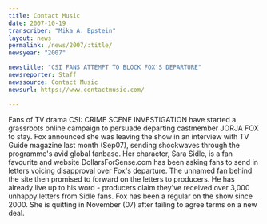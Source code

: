 ```yaml
---
title: Contact Music
date: 2007-10-19
transcriber: "Mika A. Epstein"
layout: news
permalink: /news/2007/:title/
newsyear: "2007"

newstitle: "CSI FANS ATTEMPT TO BLOCK FOX'S DEPARTURE"
newsreporter: Staff
newssource: Contact Music
newsurl: https://www.contactmusic.com/

---
```


Fans of TV drama CSI: CRIME SCENE INVESTIGATION have started a grassroots online campaign to persuade departing castmember JORJA FOX to stay. Fox announced she was leaving the show in an interview with TV Guide magazine last month (Sep07), sending shockwaves through the programme's avid global fanbase. Her character, Sara Sidle, is a fan favourite and website DollarsForSense.com has been asking fans to send in letters voicing disapproval over Fox's departure. The unnamed fan behind the site then promised to forward on the letters to producers. He has already live up to his word - producers claim they've received over 3,000 unhappy letters from Sidle fans. Fox has been a regular on the show since 2000. She is quitting in November (07) after failing to agree terms on a new deal.
